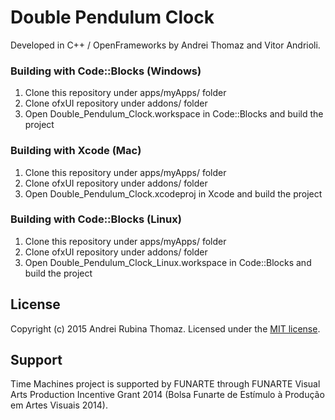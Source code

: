 # Double Pendulum Clock

Developed in C++ / OpenFrameworks by Andrei Thomaz and Vitor Andrioli.

### Building with Code::Blocks (Windows)

1. Clone this repository under apps/myApps/ folder
2. Clone ofxUI repository under addons/ folder
3. Open Double_Pendulum_Clock.workspace in Code::Blocks and build the project

### Building with Xcode (Mac)

1. Clone this repository under apps/myApps/ folder
2. Clone ofxUI repository under addons/ folder
3. Open Double_Pendulum_Clock.xcodeproj in Xcode and build the project

### Building with Code::Blocks (Linux)

1. Clone this repository under apps/myApps/ folder
2. Clone ofxUI repository under addons/ folder
3. Open Double_Pendulum_Clock_Linux.workspace in Code::Blocks and build the project

## License

Copyright (c) 2015 Andrei Rubina Thomaz. Licensed under the [MIT license](bin/license.txt).

## Support

Time Machines project is supported by FUNARTE through FUNARTE Visual Arts Production Incentive Grant 2014 (Bolsa Funarte de Estímulo à Produção em Artes Visuais 2014).